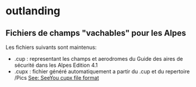 # outlanding
## Fichiers de champs "vachables" pour les Alpes
Les fichiers suivants sont maintenus:
- .cup : representant les champs et aerodromes du Guide des aires de sécurité dans les Alpes Edition 4.1
- .cupx : fichier généré automatiquement a partir du .cup et du repertoire /Pics [See: SeeYou cupx file format](./SeeYou_cupx_file_format.md)
